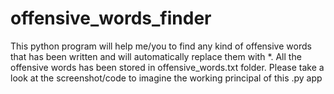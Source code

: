 # offensive_words_finder
This python program will help me/you to find any kind of offensive words that has been written and will automatically replace them with *. All the offensive words has been stored in offensive_words.txt folder. Please take a look at the screenshot/code to imagine the working principal of this .py app
